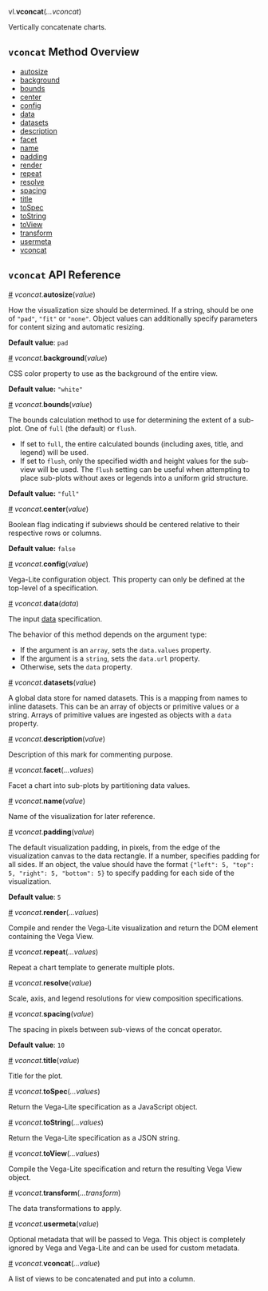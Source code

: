 vl.<b>vconcat</b>(<em>...vconcat</em>)

Vertically concatenate charts.

## <code>vconcat</code> Method Overview

* <a href="#autosize">autosize</a>
* <a href="#background">background</a>
* <a href="#bounds">bounds</a>
* <a href="#center">center</a>
* <a href="#config">config</a>
* <a href="#data">data</a>
* <a href="#datasets">datasets</a>
* <a href="#description">description</a>
* <a href="#facet">facet</a>
* <a href="#name">name</a>
* <a href="#padding">padding</a>
* <a href="#render">render</a>
* <a href="#repeat">repeat</a>
* <a href="#resolve">resolve</a>
* <a href="#spacing">spacing</a>
* <a href="#title">title</a>
* <a href="#toSpec">toSpec</a>
* <a href="#toString">toString</a>
* <a href="#toView">toView</a>
* <a href="#transform">transform</a>
* <a href="#usermeta">usermeta</a>
* <a href="#vconcat">vconcat</a>

## <code>vconcat</code> API Reference

<a id="autosize" href="#autosize">#</a>
<em>vconcat</em>.<b>autosize</b>(<em>value</em>)

How the visualization size should be determined. If a string, should be one of `"pad"`, `"fit"` or `"none"`.
Object values can additionally specify parameters for content sizing and automatic resizing.

__Default value__: `pad`

<a id="background" href="#background">#</a>
<em>vconcat</em>.<b>background</b>(<em>value</em>)

CSS color property to use as the background of the entire view.

__Default value:__ `"white"`

<a id="bounds" href="#bounds">#</a>
<em>vconcat</em>.<b>bounds</b>(<em>value</em>)

The bounds calculation method to use for determining the extent of a sub-plot. One of `full` (the default) or `flush`.

- If set to `full`, the entire calculated bounds (including axes, title, and legend) will be used.
- If set to `flush`, only the specified width and height values for the sub-view will be used. The `flush` setting can be useful when attempting to place sub-plots without axes or legends into a uniform grid structure.

__Default value:__ `"full"`

<a id="center" href="#center">#</a>
<em>vconcat</em>.<b>center</b>(<em>value</em>)

Boolean flag indicating if subviews should be centered relative to their respective rows or columns.

__Default value:__ `false`

<a id="config" href="#config">#</a>
<em>vconcat</em>.<b>config</b>(<em>value</em>)

Vega-Lite configuration object. This property can only be defined at the top-level of a specification.

<a id="data" href="#data">#</a>
<em>vconcat</em>.<b>data</b>(<em>data</em>)

The input [data](data) specification.

The behavior of this method depends on the argument type:

- If the argument is an <code>array</code>, sets the <code>data.values</code> property.
- If the argument is a <code>string</code>, sets the <code>data.url</code> property.
- Otherwise, sets the <code>data</code> property.

<a id="datasets" href="#datasets">#</a>
<em>vconcat</em>.<b>datasets</b>(<em>value</em>)

A global data store for named datasets. This is a mapping from names to inline datasets.
This can be an array of objects or primitive values or a string. Arrays of primitive values are ingested as objects with a `data` property.

<a id="description" href="#description">#</a>
<em>vconcat</em>.<b>description</b>(<em>value</em>)

Description of this mark for commenting purpose.

<a id="facet" href="#facet">#</a>
<em>vconcat</em>.<b>facet</b>(<em>...values</em>)

Facet a chart into sub-plots by partitioning data values.

<a id="name" href="#name">#</a>
<em>vconcat</em>.<b>name</b>(<em>value</em>)

Name of the visualization for later reference.

<a id="padding" href="#padding">#</a>
<em>vconcat</em>.<b>padding</b>(<em>value</em>)

The default visualization padding, in pixels, from the edge of the visualization canvas to the data rectangle. If a number, specifies padding for all sides.
If an object, the value should have the format `{"left": 5, "top": 5, "right": 5, "bottom": 5}` to specify padding for each side of the visualization.

__Default value__: `5`

<a id="render" href="#render">#</a>
<em>vconcat</em>.<b>render</b>(<em>...values</em>)

Compile and render the Vega-Lite visualization and return the DOM element containing the Vega View.

<a id="repeat" href="#repeat">#</a>
<em>vconcat</em>.<b>repeat</b>(<em>...values</em>)

Repeat a chart template to generate multiple plots.

<a id="resolve" href="#resolve">#</a>
<em>vconcat</em>.<b>resolve</b>(<em>value</em>)

Scale, axis, and legend resolutions for view composition specifications.

<a id="spacing" href="#spacing">#</a>
<em>vconcat</em>.<b>spacing</b>(<em>value</em>)

The spacing in pixels between sub-views of the concat operator.

__Default value__: `10`

<a id="title" href="#title">#</a>
<em>vconcat</em>.<b>title</b>(<em>value</em>)

Title for the plot.

<a id="toSpec" href="#toSpec">#</a>
<em>vconcat</em>.<b>toSpec</b>(<em>...values</em>)

Return the Vega-Lite specification as a JavaScript object.

<a id="toString" href="#toString">#</a>
<em>vconcat</em>.<b>toString</b>(<em>...values</em>)

Return the Vega-Lite specification as a JSON string.

<a id="toView" href="#toView">#</a>
<em>vconcat</em>.<b>toView</b>(<em>...values</em>)

Compile the Vega-Lite specification and return the resulting Vega View object.

<a id="transform" href="#transform">#</a>
<em>vconcat</em>.<b>transform</b>(<em>...transform</em>)

The data transformations to apply.

<a id="usermeta" href="#usermeta">#</a>
<em>vconcat</em>.<b>usermeta</b>(<em>value</em>)

Optional metadata that will be passed to Vega.
This object is completely ignored by Vega and Vega-Lite and can be used for custom metadata.

<a id="vconcat" href="#vconcat">#</a>
<em>vconcat</em>.<b>vconcat</b>(<em>...value</em>)

A list of views to be concatenated and put into a column.

